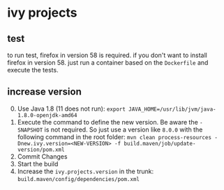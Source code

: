 # ivy projects

## test

to run test, firefox in version 58 is required. if you don't want to install firefox in version 58. just run a container based on the `Dockerfile` and execute the tests.

## increase version
0. Use Java 1.8 (11 does not run): 
`export JAVA_HOME=/usr/lib/jvm/java-1.8.0-openjdk-amd64`
1. Execute the command to define the new version. Be aware the `-SNAPSHOT` is not required. So just use a version like `8.0.0` with the following command in the root folder:
`mvn clean process-resources -Dnew.ivy.version=<NEW-VERSION> -f build.maven/job/update-version/pom.xml
`
2. Commit Changes
3. Start the build
4. Increase the `ivy.projects.version` in the trunk: `build.maven/config/dependencies/pom.xml`
